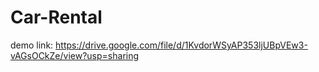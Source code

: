# Car-Rental

demo link: https://drive.google.com/file/d/1KvdorWSyAP353ljUBpVEw3-vAGsOCkZe/view?usp=sharing 

